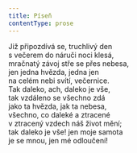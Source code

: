 ```yaml
---
title: Píseň
contentType: prose
---
```


Již připozdívá se, truchlivý den  
s večerem do náruči noci klesá,  
mračnatý závoj stře se přes nebesa,  
jen jedna hvězda, jedna jen  
na celém nebi svítí, večernice.  
Tak daleko, ach, daleko je vše,  
tak vzdáleno se všechno zdá  
jako ta hvězda, jak ta nebesa,  
všechno, co daleké a ztracené  
v ztracený vzdech náš život mění;  
tak daleko je vše! jen moje samota  
je se mnou, jen mé odloučení!
